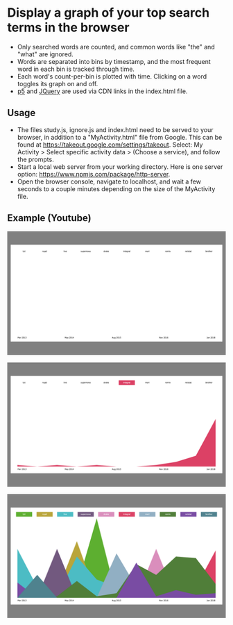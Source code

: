 # Display a graph of your top search terms in the browser
- Only searched words are counted, and common words like "the" and "what" are ignored. 
- Words are separated into bins by timestamp, and the most frequent word in each bin is tracked through time.
- Each word's count-per-bin is plotted with time. Clicking on a word toggles its graph on and off.
- [p5](https://p5js.org/) and [JQuery](https://jquery.com/) are used via CDN links in the index.html file.

## Usage
- The files study.js, ignore.js and index.html need to be served to your browser, in addition to a "MyActivity.html" file from Google. This can be found at https://takeout.google.com/settings/takeout. Select: My Activity > Select specific activity data > (Choose a service), and follow the prompts.
- Start a local web server from your working directory. Here is one server option: https://www.npmjs.com/package/http-server.
- Open the browser console, navigate to localhost, and wait a few seconds to a couple minutes depending on the size of the MyActivity file.

## Example (Youtube)
![](/examples/example-1.png)

![](/examples/example-2.png)

![](/examples/example-3.png)

